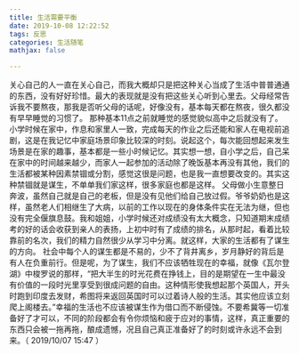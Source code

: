 ```yaml
---
title: 生活需要平衡
date: 2019-10-08 12:22:52
tags: 反思
categories: 生活随笔
mathjax: false 

---
```


关心自己的人一直在关心自己，而我大概却只是把这种关心当成了生活中普普通通的东西，没有好好珍惜。最大的表现就是没有把这些关心听到心里去。父母经常告诉我不要熬夜，那我是否听父母的话呢，好像没有，基本每天都在熬夜，很久都没有早早睡觉的习惯了。
那种基本11点之前就睡觉的感觉貌似高中之后就没有了。小学时候在家中，作息和家里人一致，完成每天的作业之后还能和家人在电视前追剧，这是在我记忆中家庭场景印象比较深的时刻。说起这个，每次能回想起来发生场景是在家的趣事，基本都是一些小时候记忆。其实想一想，自小学之后，自己呆在家中的时间越来越少，而家人一起参加的活动除了晚饭基本再没有其他，我们的生活都被某种因素禁锢或分割，感觉这很是问题，也是我一直想要改变的。其实这种禁锢就是谋生，不单单我们家这样，很多家庭也都是这样。
父母做小生意整日奔波，虽然自己就是自己的老板，但是没有见他们给自己放过假。爷爷奶奶也是这样，虽然老人们相继生了大病，以前的工作以现在的身体条件实在无法为继，但也没有完全偃旗息鼓。我和姐姐，小学时候还对成绩没有太大概念，只知道期末成绩考的好的话会收获到亲人的表扬，上初中时有了成绩的排名，从那时起，看着比较靠前的名次，我们的精力自然很少从学习中分离。就这样，大家的生活都有了谋生的方向。
社会中每个人的谋生都是不易的，少不了背井离乡，岁月静好的背后是有人在负重前行。但是呢，为了谋生，我们不应该牺牲现在的幸福，就像《瓦尔登湖》中梭罗说的那样，“把大半生的时光花费在挣钱上，目的是期望在一生中最没有价值的一段时光里享受到很成问题的自由。这种情形使我想起那个英国人，开头时跑到印度去发财，希图将来返回英国时可以过着诗人般的生活。其实他应该立刻爬上阁楼去。”幸福的生活也不应该被谋生作为借口而不断侵蚀。不要希冀等一切准备好了才可以，不同的阶段都会有令你烦恼和疲于应对的事情，这样，真正重要的东西只会被一拖再拖，酿成遗憾，况且自己真正准备好了的时刻或许永远不会到来。（ 2019/10/07 15:47 ）